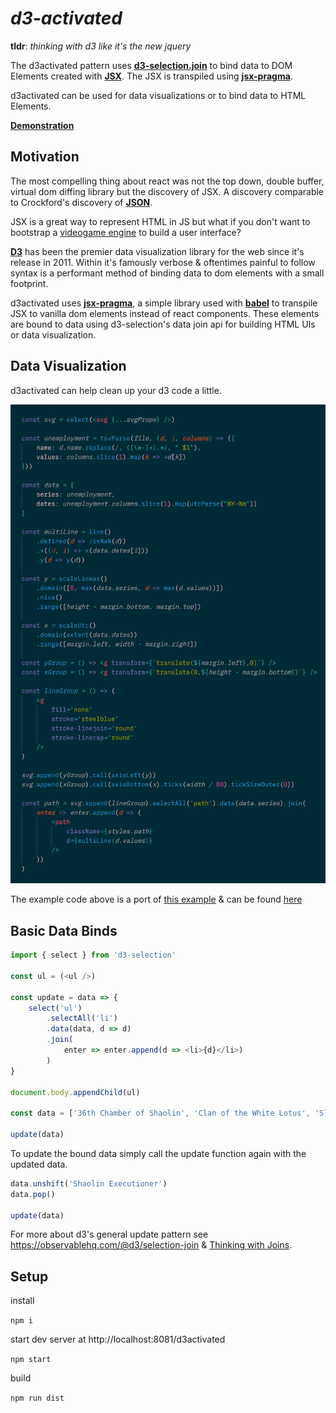 # *d3-activated*

__tldr__: *thinking with d3 like it's the new jquery*

The d3activated pattern uses [**d3-selection.join**](https://github.com/d3/d3-selection#selection_join) to bind data to DOM Elements created with [**JSX**](https://reactjs.org/docs/jsx-in-depth.html). The JSX is transpiled using [**jsx-pragma**](https://github.com/ScottORLY/jsx-dom).

d3activated can be used for data visualizations or to bind data to HTML Elements.

[**Demonstration**](https://scottorly.github.io/d3activated)

## Motivation

The most compelling thing about react was not the top down, double buffer, virtual dom diffing library but the discovery of JSX. A discovery comparable to Crockford's discovery of [**JSON**](https://json.org/).

JSX is a great way to represent HTML in JS but what if you don't want to bootstrap a [videogame engine](https://twitter.com/acdlite/status/978696799757086720) to build a user interface?

[**D3**](https://d3js.org) has been the premier data visualization library for the web since it's release in 2011. Within it's famously verbose & oftentimes painful to follow syntax is a performant method of binding data to dom elements with a small footprint.

d3activated uses [**jsx-pragma**](https://github.com/ScottORLY/jsx-dom), a simple library used with [**babel**](https://babeljs.io) to transpile JSX to vanilla dom elements instead of react components. These elements are bound to data using d3-selection's data join api for building HTML UIs or data visualization.

## Data Visualization

d3activated can help clean up your d3 code a little.

![](src/resources/d3activated.png)

The example code above is a port of [this example](https://observablehq.com/@d3/multi-line-chart) & can be found [here](src/multiline/index.js)


## Basic Data Binds

```javascript
import { select } from 'd3-selection'

const ul = (<ul />)

const update = data => {
    select('ul')
        .selectAll('li')
        .data(data, d => d)
        .join(
            enter => enter.append(d => <li>{d}</li>)
        )
}

document.body.appendChild(ul)

const data = ['36th Chamber of Shaolin', 'Clan of the White Lotus', 'Sleeping Fist', 'Dance of the Drunken Mantis']

update(data)
```

To update the bound data simply call the update function again with the updated data.

```javascript
data.unshift('Shaolin Executioner')
data.pop()

update(data)
```

For more about d3's general update pattern see https://observablehq.com/@d3/selection-join & [Thinking with Joins](https://bost.ocks.org/mike/join/).

## Setup

install

`npm i`

start dev server at http://localhost:8081/d3activated

`npm start`

build

`npm run dist`
